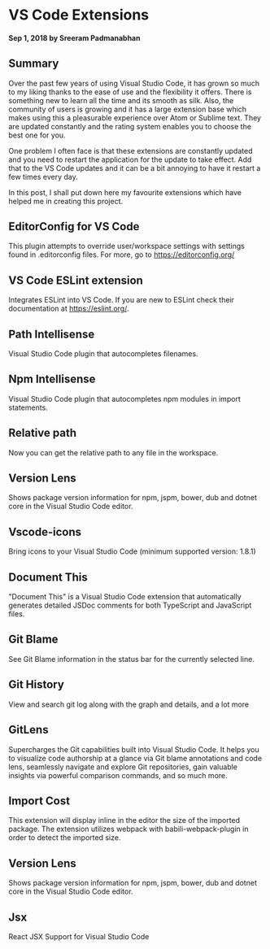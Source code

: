 # VS Code Extensions

#### Sep 1, 2018 by Sreeram Padmanabhan

## Summary

Over the past few years of using Visual Studio Code, it has grown so much to my liking thanks to the ease of use and the flexibility it offers. 
There is something new to learn all the time and its smooth as silk. Also, the community of users is growing and it has a large extension base which makes using this a pleasurable experience over Atom or Sublime text. 
They are updated constantly and the rating system enables you to choose the best one for you. 

One problem I often face is that these extensions are constantly updated and you need to restart the application for the update to take effect. 
Add that to the VS Code updates and it can be a bit annoying to have it restart a few times every day.

In this post, I shall put down here my favourite extensions which have helped me in creating this project.

## EditorConfig for VS Code

This plugin attempts to override user/workspace settings with settings found in .editorconfig files. For more, go to https://editorconfig.org/

## VS Code ESLint extension

Integrates ESLint into VS Code. If you are new to ESLint check their documentation at https://eslint.org/.

## Path Intellisense

Visual Studio Code plugin that autocompletes filenames.

## Npm Intellisense

Visual Studio Code plugin that autocompletes npm modules in import statements.

## Relative path

Now you can get the relative path to any file in the workspace.

## Version Lens

Shows package version information for npm, jspm, bower, dub and dotnet core in the Visual Studio Code editor.

## Vscode-icons

Bring icons to your Visual Studio Code (minimum supported version: 1.8.1)

## Document This

"Document This" is a Visual Studio Code extension that automatically generates detailed JSDoc comments for both TypeScript and JavaScript files.

## Git Blame

See Git Blame information in the status bar for the currently selected line.

## Git History

View and search git log along with the graph and details, and a lot more

## GitLens 

Supercharges the Git capabilities built into Visual Studio Code. It helps you to visualize code authorship at a glance via Git blame annotations and code lens, seamlessly navigate and explore Git repositories, gain valuable insights via powerful comparison commands, and so much more.

## Import Cost

This extension will display inline in the editor the size of the imported package. The extension utilizes webpack with babili-webpack-plugin in order to detect the imported size.

## Version Lens

Shows package version information for npm, jspm, bower, dub and dotnet core in the Visual Studio Code editor.

## Jsx

React JSX Support for Visual Studio Code
